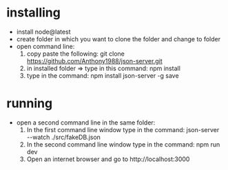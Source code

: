 # installing
- install node@latest
- create folder in which you want to clone the folder and change to folder
- open command line:
  1. copy paste the following: git clone https://github.com/Anthony1988/json-server.git
  2. in installed folder => type in this command: npm install
  3. type in the command: npm install json-server -g save

# running
- open a second command line in the same folder:
  1. In the first command line window type in the command: json-server --watch ./src/fakeDB.json
  2. In the second command line window type in the command: npm run dev
  3. Open an internet browser and go to http://localhost:3000